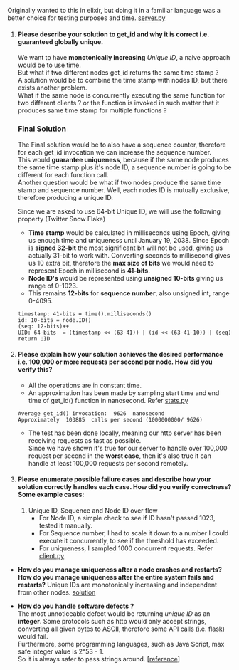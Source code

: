 Originally wanted to this in elixir, but doing it in a familiar language was a better choice for testing purposes and time.
[server.py](flask/server.py)

1. #### Please describe your solution to get_id and why it is correct i.e. guaranteed globally unique.
    
    We want to have **monotonically increasing** *Unique ID*, a naive approach would be to use time.  
    But what if two different nodes get_id returns the same time stamp ?   
    A solution would be to combine the time stamp with nodes ID, but there exists another problem.  
    What if the same node is concurrently executing the same function for two different clients ? or the function is invoked in such matter that it produces same time stamp for multiple functions ?  

    ### Final Solution 
    The Final solution would be to also have a sequence counter, therefore for each get_id invocation we can increase the sequence number.  
    This would **guarantee uniqueness**, because if the same node produces the same time stamp plus it's node ID, a sequence number is going to be different for each function call.  
    Another question would be what if two nodes produce the same time stamp and sequence number. Well, each nodes ID is mutually exclusive, therefore producing a unique ID. 

    Since we are asked to use 64-bit Unique ID, we will use the following property (Twitter Snow Flake)

    * **Time stamp** would be calculated in milliseconds using Epoch, giving us enough time and uniqueness until January 19, 2038. Since Epoch is **signed 32-bit** the most significant bit will not be used, giving us actually 31-bit to work with. Converting seconds to millisecond gives us 10 extra bit, therefore the **max size of bits** we would need to represent Epoch in millisecond is **41-bits**.  
    * **Node ID's** would be represented using **unsigned 10-bits** giving us range of 0-1023. 
    * This remains **12-bits** for **sequence number**, also unsigned int, range 0-4095. 

    ```  
    timestamp: 41-bits = time().milliseconds()
    id: 10-bits = node.ID()
    (seq: 12-bits)++
    UID: 64-bits  = (timestamp << (63-41)) | (id << (63-41-10)) | (seq)
    return UID
    ```
2. #### Please explain how your solution achieves the desired performance i.e. 100,000 or more requests per second per node.  How did you verify this?   

    * All the operations are in constant time.
    * An approximation has been made by sampling start time and end time of get_id() function in nanosecond. Refer [stats.py](flask/stats.py)

    ```
    Average get_id() invocation:  9626  nanosecond
    Approximately  103885  calls per second (1000000000/ 9626)
    ```
    * The test has been done locally, meaning our http server has been receiving requests as fast as possible.  
    Since we have shown it's true for our server to handle over 100,000 request per second in the **worst case**, then it's also true it can handle at least 100,000 requests per second remotely.
3. #### Please enumerate possible failure cases and describe how your solution correctly handles each case.  How did you verify correctness?  Some example cases:  
    1. Unique ID, Sequence and Node ID over flow 
        * For Node ID, a simple check to see if ID hasn't passed 1023, tested it manually.
        * For Sequence number, I had to scale it down to a number I could execute it concurrently, to see if the threshold has exceeded. 
        * For uniqueness, I sampled 1000 concurrent requests. Refer [client.py](flask/client.py) 

* **How do you manage uniqueness after a node crashes and restarts?  
 How do you manage uniqueness after the entire system fails and restarts?**
 Unique IDs are monotonically increasing and independent from other nodes.
 [solution](#Final-Solution)  

 * **How do you handle software defects ?**  
  The most unnoticeable defect would be returning *unique ID* as an **integer**. 
Some protocols such as http would only accept strings, converting all given bytes to ASCII, therefore some API calls (i.e. flask) would fail.  
 Furthermore, some programming languages, such as Java Script, max safe integer value is 2^53 - 1.  
 So it is always safer to pass strings around. [[reference](https://developer.mozilla.org/en-US/docs/Web/JavaScript/Reference/Global_Objects/Number/MAX_SAFE_INTEGER)]

